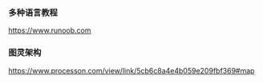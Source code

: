 ### 多种语言教程
https://www.runoob.com

### 图灵架构
https://www.processon.com/view/link/5cb6c8a4e4b059e209fbf369#map

